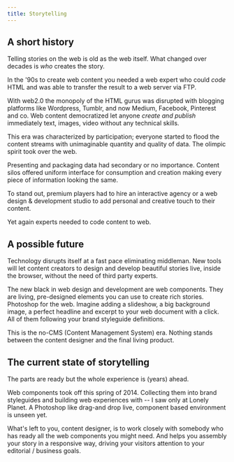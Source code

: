 ```yaml
---
title: Storytelling
---
```


## A short history 

Telling stories on the web is old as the web itself. What changed over decades is *who* creates the story.

In the '90s to create web content you needed a web expert who could *code* HTML and was able to transfer the result to a web server via FTP.

With web2.0 the monopoly of the HTML gurus was disrupted with blogging platforms like Wordpress, Tumblr, and now Medium, Facebook, Pinterest and co. Web content democratized let anyone *create and publish* immediately text, images, video without any technical skills.

This era was characterized by participation; everyone started to flood the content streams with unimaginable quantity and quality of data. The olimpic spirit took over the web.

Presenting and packaging data had secondary or no importance. Content silos offered uniform interface for consumption and creation making every piece of information looking the same.

To stand out, premium players had to hire an interactive agency or a web design & development studio to add personal and creative touch to their content.

Yet again experts needed to code content to web.

## A possible future

Technology disrupts itself at a fast pace eliminating middleman. New tools will let content creators to design and develop beautiful stories live, inside the browser, without the need of third party experts.

The new black in web design and development are web components. They are living, pre-designed elements you can use to create rich stories. Photoshop for the web. Imagine adding a slideshow, a big background image, a perfect headline and excerpt to your web document with a click. All of them following your brand styleguide definitions.

This is the no-CMS (Content Management System) era. Nothing stands between the content designer and the final living product.

## The current state of storytelling

The parts are ready but the whole experience is (years) ahead.

Web components took off this spring of 2014. Collecting them into brand styleguides and building web experiences with -- I saw only at Lonely Planet. A Photoshop like drag-and drop live, component based environment is unseen yet.

What's left to you, content designer, is to work closely with somebody who has ready all the web components you might need. And helps you assembly your story in a responsive way, driving your visitors attention to your editorial / business goals.






